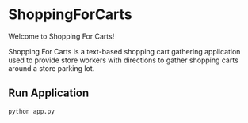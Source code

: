 # ShoppingForCarts

Welcome to Shopping For Carts!

Shopping For Carts is a text-based shopping cart gathering application used to provide store workers with directions to gather shopping carts around a store parking lot.

## Run Application
```
python app.py
```